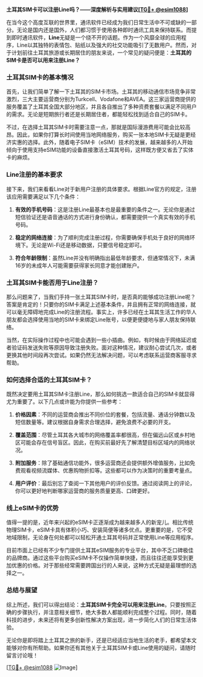 **土耳其SIM卡可以注册Line吗？——深度解析与实用建议[[TG💪+ @esim1088](https://t.me/s/esim1088)]**

在当今这个高度互联的世界里，通讯软件已经成为我们日常生活中不可或缺的一部分。无论是国内还是国外，人们都习惯于使用各种即时通讯工具来保持联系。而提到即时通讯软件，**Line**无疑是一个绕不开的话题。作为一个风靡全球的应用程序，Line以其独特的表情包、贴纸以及强大的社交功能吸引了无数用户。然而，对于计划前往土耳其旅游或长期居住的朋友来说，一个常见的疑问便是：**土耳其的SIM卡是否可以用来注册Line？**

### **土耳其SIM卡的基本情况**

首先，让我们简单了解一下土耳其的SIM卡市场。土耳其的移动通信市场竞争非常激烈，三大主要运营商分别为Turkcell、Vodafone和AVEA。这三家运营商提供的服务覆盖了土耳其全国大部分地区，并且各自推出了多种资费套餐以满足不同用户的需求。无论是短期旅行者还是长期居住者，都能轻松找到适合自己的SIM卡。

不过，在选择土耳其SIM卡时需要注意一点，那就是国际漫游费用可能会比较高昂。因此，如果你打算长时间使用当地网络服务，购买一张本地SIM卡无疑是更经济实惠的选择。此外，随着电子SIM卡（eSIM）技术的发展，越来越多的人开始倾向于使用支持eSIM功能的设备直接激活土耳其号码，这样既方便又省去了实体卡的麻烦。

### **Line注册的基本要求**

接下来，我们来看看Line对于新用户注册的具体要求。根据Line官方的规定，注册该应用需要满足以下几个条件：

1. **有效的手机号码**：这是注册Line最基本也是最重要的条件之一。无论你是通过短信验证还是语音通话的方式进行身份确认，都需要提供一个真实有效的手机号码。
   
2. **稳定的网络连接**：为了顺利完成注册过程，你需要确保手机处于良好的网络环境下。无论是Wi-Fi还是移动数据，只要信号稳定即可。

3. **符合年龄限制**：虽然Line并没有明确指出最低年龄要求，但通常情况下，未满16岁的未成年人可能需要获得家长同意才能创建账户。

### **土耳其SIM卡能否用于Line注册？**

那么问题来了，当我们手持一张土耳其SIM卡时，是否真的能够成功注册Line呢？答案是肯定的！只要你的SIM卡满足上述基本条件，并且拥有正常的网络连接，就可以毫无障碍地完成Line的注册流程。事实上，许多已经在土耳其生活工作的华人朋友都会选择使用当地的SIM卡来绑定Line账号，以便更便捷地与家人朋友保持联络。

当然，在实际操作过程中也可能会遇到一些小插曲。例如，有时候由于网络延迟或者验证码发送失败等原因导致注册失败。面对这种情况，建议耐心尝试几次，或者更换其他时间段再次尝试。如果仍然无法解决问题，可以考虑联系运营商客服寻求帮助。

### **如何选择合适的土耳其SIM卡？**

既然决定要用土耳其SIM卡注册Line，那么如何挑选一款适合自己的SIM卡就显得尤为重要了。以下几点或许能为你提供一些参考：

1. **价格因素**：不同的运营商会推出不同价位的套餐，包括流量、通话分钟数以及短信数量等。建议根据自身需求合理选择，避免浪费不必要的开支。

2. **覆盖范围**：尽管土耳其各大城市的网络覆盖率都很高，但在偏远山区或乡村地区可能会存在信号盲区。因此，在购买前最好先了解清楚目标区域内的网络状况。

3. **附加服务**：除了基础通信功能外，很多运营商还会提供额外增值服务，比如免费观看视频流媒体、优惠购物折扣等。这些都可以作为决策时的重要考量点。

4. **用户评价**：最后别忘了查阅一下其他用户的评价反馈。通过阅读网上的评论，你可以更好地判断哪家运营商的服务质量更高、口碑更好。

### **线上eSIM卡的优势**

值得一提的是，近年来兴起的eSIM卡正逐渐成为越来越多人的新宠儿。相比传统物理SIM卡，eSIM卡具有体积小巧、安装简便等诸多优点。更重要的是，它不受地域限制，无论身在何处都可以轻松开通土耳其号码并正常使用Line等应用程序。

目前市面上已经有不少专门提供土耳其eSIM服务的专业平台，其中不乏口碑极佳的品牌商。通过这些平台购买eSIM卡不仅操作简单快捷，而且往往还能享受到更加优惠的价格。对于那些经常需要跨国出行的人来说，这种方式无疑是最理想的选择之一。

### **总结与展望**

综上所述，我们可以得出结论：**土耳其SIM卡完全可以用来注册Line**。只要按照正确的步骤执行，并注意相关细节，绝大多数人都能顺利完成整个过程。同时，随着科技的进步，未来还将有更多创新性解决方案出现，进一步简化人们的日常生活体验。

无论你是即将踏上土耳其之旅的新手，还是已经适应当地生活的老手，都希望本文能够对你有所帮助。如果你还有其他关于土耳其SIM卡或Line使用的疑问，请随时留言讨论哦！

[[TG💪+ @esim1088](https://t.me/s/esim1088) ![Image](https://i.postimg.cc/4NQfJmqS/Snipaste-2025-05-13-00-14-12.png)]